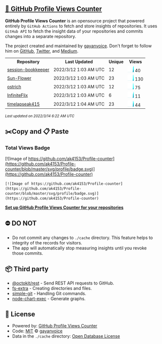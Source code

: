 ## [🚀 GitHub Profile Views Counter](https://github.com/gayanvoice/github-profile-views-counter)
**GitHub Profile Views Counter** is an opensource project that powered entirely by  `GitHub Actions` to fetch and store insights of repositories.
It uses `GitHub API` to fetch the insight data of your repositories and commits changes into a separate repository.

The project created and maintained by [gayanvoice](https://github.com/gayanvoice). Don't forget to follow him on [GitHub](https://github.com/gayanvoice), [Twitter](https://twitter.com/gayanvoice), and [Medium](https://gayanvoice.medium.com/).

<table>
	<tr>
		<th>
			Repository
		</th>
		<th>
			Last Updated
		</th>
		<th>
			Unique
		</th>
		<th>
			Views
		</th>
	</tr>
	<tr>
		<td>
			<a href="https://github.com/ak4153/Profile-counter/tree/master/readme/425244616/year.md">
				session-bookkeeper
			</a>
		</td>
		<td>
			2022/3/12 1:03 AM UTC
		</td>
		<td>
			12
		</td>
		<td>
			<img alt="Response time graph" src="https://github.com/ak4153/Profile-counter/raw/master/graph/425244616/small/year.png" height="20"> 40
		</td>
	</tr>
	<tr>
		<td>
			<a href="https://github.com/ak4153/Profile-counter/tree/master/readme/458567713/year.md">
				Sun-Flower
			</a>
		</td>
		<td>
			2022/3/12 1:03 AM UTC
		</td>
		<td>
			23
		</td>
		<td>
			<img alt="Response time graph" src="https://github.com/ak4153/Profile-counter/raw/master/graph/458567713/small/year.png" height="20"> 130
		</td>
	</tr>
	<tr>
		<td>
			<a href="https://github.com/ak4153/Profile-counter/tree/master/readme/453386669/year.md">
				ostrich
			</a>
		</td>
		<td>
			2022/3/12 1:03 AM UTC
		</td>
		<td>
			12
		</td>
		<td>
			<img alt="Response time graph" src="https://github.com/ak4153/Profile-counter/raw/master/graph/453386669/small/year.png" height="20"> 75
		</td>
	</tr>
	<tr>
		<td>
			<a href="https://github.com/ak4153/Profile-counter/tree/master/readme/443542389/year.md">
				InfiniteFlix
			</a>
		</td>
		<td>
			2022/3/12 1:03 AM UTC
		</td>
		<td>
			6
		</td>
		<td>
			<img alt="Response time graph" src="https://github.com/ak4153/Profile-counter/raw/master/graph/443542389/small/year.png" height="20"> 11
		</td>
	</tr>
	<tr>
		<td>
			<a href="https://github.com/ak4153/Profile-counter/tree/master/readme/332476137/year.md">
				timelapseak415
			</a>
		</td>
		<td>
			2022/3/12 1:04 AM UTC
		</td>
		<td>
			23
		</td>
		<td>
			<img alt="Response time graph" src="https://github.com/ak4153/Profile-counter/raw/master/graph/332476137/small/year.png" height="20"> 44
		</td>
	</tr>
</table>

<small><i>Last updated on 2022/3/14 6:22 AM UTC</i></small>

## ✂️Copy and 📋 Paste
### Total Views Badge
[![Image of https://github.com/ak4153/Profile-counter](https://github.com/ak4153/Profile-counter/blob/master/svg/profile/badge.svg)](https://github.com/ak4153/Profile-counter)

```readme
[![Image of https://github.com/ak4153/Profile-counter](https://github.com/ak4153/Profile-counter/blob/master/svg/profile/badge.svg)](https://github.com/ak4153/Profile-counter)
```
[**Set up GitHub Profile Views Counter for your repositories**](https://github.com/gayanvoice/github-profile-views-counter)
## ⛔ DO NOT
- Do not commit any changes to `./cache` directory. This feature helps to integrity of the records for visitors.
- The app will automatically stop measuring insights until you revoke those commits.
## 📦 Third party

- [@octokit/rest](https://www.npmjs.com/package/@octokit/rest) - Send REST API requests to GitHub.
- [fs-extra](https://www.npmjs.com/package/fs-extra) - Creating directories and files.
- [simple-git](https://www.npmjs.com/package/simple-git) - Handling Git commands.
- [node-chart-exec](https://www.npmjs.com/package/node-chart-exec) - Generate graphs.
## 📄 License
- Powered by: [GitHub Profile Views Counter](https://github.com/gayanvoice/github-profile-views-counter)
- Code: [MIT](./LICENSE) © [gayanvoice](https://github.com/gayanvoice)
- Data in the `./cache` directory: [Open Database License](https://opendatacommons.org/licenses/odbl/1-0/)
